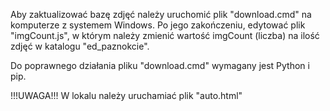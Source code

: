 Aby zaktualizować bazę zdjęć należy uruchomić plik "download.cmd" na komputerze z systemem Windows. Po jego zakończeniu, edytować plik "imgCount.js", w którym należy zmienić wartość imgCount (liczba) na ilość zdjęć w katalogu "ed_paznokcie".

Do poprawnego działania pliku "download.cmd" wymagany jest Python i pip.


!!!UWAGA!!!
W lokalu należy uruchamiać plik "auto.html"

